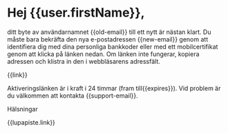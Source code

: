 # Hej {{user.firstName}},

ditt byte av anv&auml;ndarnamnet {{old-email}} till ett nytt &auml;r n&auml;stan klart. Du m&aring;ste bara bekr&auml;fta den nya e-postadressen {{new-email}} genom att identifiera dig med dina personliga bankkoder eller med ett mobilcertifikat genom att klicka p&aring; l&auml;nken nedan. Om l&auml;nken inte fungerar, kopiera adressen och klistra in den i webbl&auml;sarens adressf&auml;lt.

{{link}}

Aktiveringsl&auml;nken &auml;r i kraft i 24 timmar (fram till{{expires}}). Vid problem &auml;r du v&auml;lkommen att kontakta {{support-email}}.


H&auml;lsningar

{{lupapiste.link}}